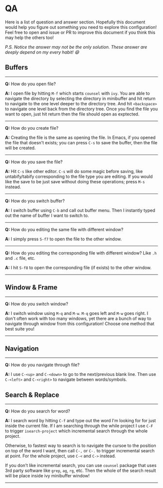 # QA

Here is a list of question and answer section. Hopefully this document
would help you figure out something you need to explore this configuration!
Feel free to open and issue or PR to improve this document if you think this 
may help the others too!

*P.S. Notice the answer may not be the only solution. These answer are deeply
depend on my every habit! :smile:*

## Buffers

---

**Q:** How do you open file?

**A:** I open file by hitting `M-f` which starts `counsel` with `ivy`. You are able to navigate the directory by selecting
the directory in minibuffer and hit return to navigate to the one level deeper to the directory tree. And hit `<backspace>`
to navigate one level back from the directory tree. Once you find the file you want to open, just hit return then the file
should open as exptected.

---

**Q:** How do you create file?

**A:** Creating the file is the same as opening the file. In Emacs, if you opened the file that doesn't exists; you can press
`C-s` to save the buffer, then the file will be created.

---

**Q:** How do you save the file?

**A:** Hit `C-s` like other editor. `C-s` will do some magic before saving, like untabify/tabify corresponding to the file type
you are editing. If you would like the save to be just save without doing these operations; press `M-s` instead.

---

**Q:** How do you switch buffer?

**A:** I switch buffer using `C-b` and call out buffer menu. Then I instantly typed out the name of buffer I want to switch to.

---

**Q:** How do you editing the same file with different window?

**A:** I simply press `S-f7` to open the file to the other window.

---

**Q:** How do you editing the corresponding file with different window? Like `.h` and `.c` file, etc.

**A:** I hit `S-f8` to open the corresponding file (if exists) to the other window.

---

## Window & Frame

---

**Q:** How do you switch window?

**A:** I switch window using `M-q` and `M-w`. `M-q` goes left and `M-w` goes right. I don't often work with too many windows,
yet there are a bunch of way to navigate through window from this configuration! Choose one method that best suite you!

---

## Navigation

---

**Q:** How do you navigate through file?

**A:** I use `C-<up>` and `C-<down>` to go to the next/previous blank line. Then use `C-<left>` and `C-<right>` to navigate
between words/symbols.

## Search & Replace

---

**Q:** How do you search for word?

**A:** I search word by hitting `C-f` and type out the word I'm looking for for just inside the current file.
If I am searching through the while project I use `C-F` to trigger `isearch-project` which incremental search
through the whole project.

Otherwise, to fastest way to search is to navigate the cursoe to the position on top of the word I want, then call 
`C-,` or `C-.` to trigger incremental search at point. For the whole project, use `C-<` and `C->` instead.

If you don't like incremental search, you can use `counsel` package that uses 3rd party software like `grep`, `ag`, `rg`, etc.
Then the whole of the search result will be place inside ivy minibuffer window!

---
